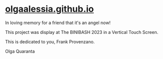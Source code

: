 # [olgaalessia.github.io](https://frankjprovenzano.com/)

In loving memory for a friend that it's an angel now!

This project was display at The BINIBASH 2023 in a Vertical Touch Screen.

This is dedicated to you, Frank Provenzano.

Olga Quaranta
